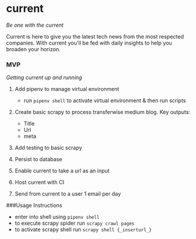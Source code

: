 # current
_Be one with the current_

Current is here to give you the latest tech news from the most respected companies. With current you'll be fed with daily insights to help you broaden your horizon.

### MVP
_Getting current up and running_
1. Add pipenv to manage virtual environment
   - run `pipenv shell` to activate virtual environment & then run scripts


2. Create basic scrapy to process transferwise medium blog. Key outputs:
   - Title
   - Url
   - meta


3. Add testing to basic scrapy


4. Persist to database


5. Enable current to take a url as an input


6. Host current with CI


7. Send from current to a user 1 email per day

###Usage Instructions
- enter into shell using `pipenv shell`
- to execute scrapy spider run `scrapy crawl pages`
- to activate scrapy shell run `scrapy shell {_inserturl_}`

